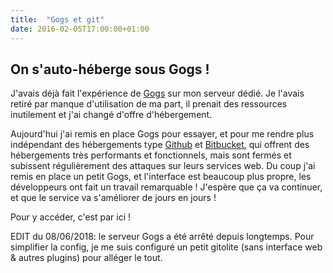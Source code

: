 ```yaml
---
title:  "Gogs et git"
date: 2016-02-05T17:00:00+01:00
---
```


## On s'auto-héberge sous Gogs !

J'avais déjà fait l'expérience de [Gogs](https://gogs.io/) sur mon serveur
dédié. Je l'avais retiré par manque d'utilisation de ma part, il prenait
des ressources inutilement et j'ai changé d'offre d'hébergement.

Aujourd'hui j'ai remis en place Gogs pour essayer, et pour me rendre plus
indépendant des hébergements type [Github](https://github.com/) et
[Bitbucket](https://bitbucket.org/), qui offrent des hébergements très
performants et fonctionnels, mais sont fermés et subissent régulièrement
des attaques sur leurs services web. Du coup j'ai remis en place un petit
Gogs, et l'interface est beaucoup plus propre, les développeurs ont fait un
travail remarquable ! J'espère que ça va continuer, et que le service va
s'améliorer de jours en jours !

Pour y accéder, c'est par ici !

EDIT du 08/06/2018: le serveur Gogs a été arrêté depuis longtemps. Pour
simplifier la config, je me suis configuré un petit gitolite (sans interface
web & autres plugins) pour alléger le tout.
